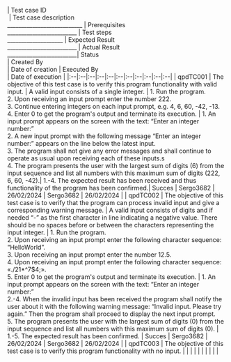 | Test case ID <br> <span>&#8203;&#8203;&#8203;&#8203;&#8203;&#8203;&#8203;&#8203;&#8203;&#8203;&#8203;&#8203;&#8203;&#8203;&#8203;&#8203;&#8203;
</span> | Test case description <br> ___________________________ | Prerequisites <br> _________________________ |  Test steps <br> ____________________ | Expected Result <br> _________________________ | Actual Result  <br> _________________________| Status <br>  | Created By <br>  |  Date of creation |   Executed By <br>   |  Date of execution |
|:--|:--|:--|:--|:--|:--|:--|:--|:--|:--|:--|
| qpdTC001 | The objective of this test case is to verify this program functionality with valid input. | A valid input consists of a single integer. | 1. Run the program. <br> 2. Upon receiving an input prompt enter the number 222. <br> 3. Continue entering integers on each input prompt, e.g. 4, 6, 60, -42, -13. <br> 4. Enter 0 to get the program's output and terminate its execution. | 1. An input prompt appears on the screen with the text: “Enter an integer number:” <br> 2. A new input prompt with the following message “Enter an integer number:” appears on the line below the latest input. <br> 3. The program shall not give any error messages and shall continue to operate as usual upon receiving each of these inputs.s <br> 4. The program presents the user with the largest sum of digits (6) from the input sequence and list all numbers with this maximum sum of digits (222, 6, 60, -42).| 1.-4. The expected result has been received and thus functionality of the program has been confirmed.| Succes | Sergo3682 | 26/02/2024 | Sergo3682 | 26/02/2024 |
| qpdTC002 | The objective of this test case is to verify that the program can process invalid input and give a corresponding warning message. | A valid input consists of digits and if needed “-” as the first character in line indicating a negative value. There should be no spaces before or between the characters representing the input integer. | 1. Run the program. <br> 2. Upon receiving an input prompt enter the following character sequence: “HelloWorld”. <br> 3. Upon receiving an input prompt enter the number 12.5. <br> 4. Upon receiving an input prompt enter the following character sequence: «./21*^7$4;». <br> 5. Enter 0 to get the program's output and terminate its execution. | 1. An input prompt appears on the screen with the text: “Enter an integer number:” <br> 2.-4. When the invalid input has been received the program shall notify the user about it with the following warning message: “Invalid input. Please try again.” Then the program shall proceed to display the next input prompt. <br> 5. The program presents the user with the largest sum of digits (0) from the input sequence and list all numbers with this maximum sum of digits (0). | 1.-5. The expected result has been confirmed. |  Succes  | Sergo3682 | 26/02/2024 | Sergo3682 | 26/02/2024 |
| qpdTC003 | The objective of this test case is to verify this program functionality with no input. |  |  |  |  |  |  |  |  |  | 

<!-- Target:  GitHub Flavor Markdown.  To test locally:  pandoc -f markdown_github -t html README.md  -->
